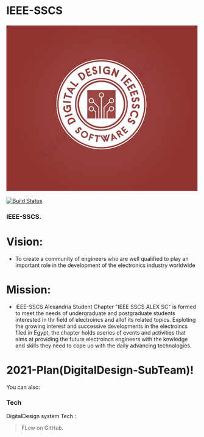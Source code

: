 # IEEE-SSCS

[![IEEE-SSCS](https://github.com/IEEE-SSCS/DigitalDesign-DefaultRepo/blob/main/photo6010126060496204864.jpg?raw=true)](https://sscs.ieee.org)

[![Build Status](https://travis-ci.org/joemccann/dillinger.svg?branch=master)](https://sscs.ieee.org)

### IEEE-SSCS.
# Vision:
*  To create a community of engineers who are well qualified to play an important     role in the development of the electronics industry worldwide 
# Mission:
* IEEE-SSCS Alexandria Student Chapter "IEEE SSCS ALEX SC" is formed to meet the needs of undergraduate and postgraduate students interested in thr field of electroincs and allof its related topics. Exploting the growing interest and successive developments in the electroincs filed in Egypt, the chapter holds aseries of events and activities that aims at providing the future electroincs engineers with the knwledge and skills they need to cope uo with the daily advancing technologies.

# 2021-Plan(DigitalDesign-SubTeam)!



You can also:

### Tech

DigitalDesign system Tech :

> FLow on GitHub.

